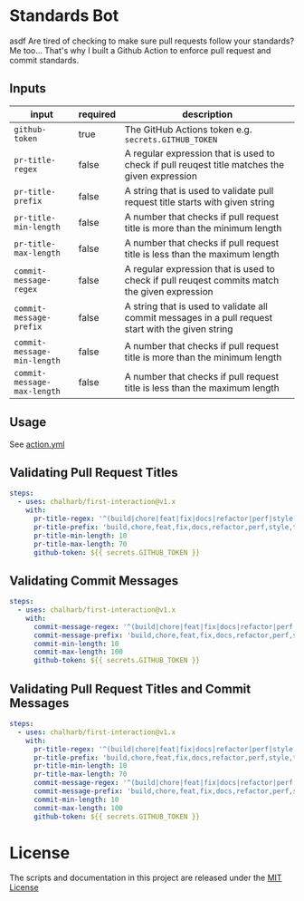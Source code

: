 # Standards Bot

asdf
Are tired of checking to make sure pull requests follow your standards? Me too... That's why I built a Github Action to enforce pull request and commit standards.

## Inputs

| input                       | required | description                                                                                         |
| --------------------------- | -------- | --------------------------------------------------------------------------------------------------- |
| `github-token`              | true     | The GitHub Actions token e.g. `secrets.GITHUB_TOKEN`                                                |
| `pr-title-regex`            | false    | A regular expression that is used to check if pull reuqest title matches the given expression       |
| `pr-title-prefix`           | false    | A string that is used to validate pull request title starts with given string                       |
| `pr-title-min-length`       | false    | A number that checks if pull request title is more than the minimum length                          |
| `pr-title-max-length`       | false    | A number that checks if pull request title is less than the maximum length                          |
| `commit-message-regex`      | false    | A regular expression that is used to check if pull reuqest commits match the given expression       |
| `commit-message-prefix`     | false    | A string that is used to validate all commit messages in a pull request start with the given string |
| `commit-message-min-length` | false    | A number that checks if pull request title is more than the minimum length                          |
| `commit-message-max-length` | false    | A number that checks if pull request title is less than the maximum length                          |

## Usage

See [action.yml](action.yml)

## Validating Pull Request Titles

```yaml
steps:
  - uses: chalharb/first-interaction@v1.x
    with:
      pr-title-regex: '^(build|chore|feat|fix|docs|refactor|perf|style|test):\s[A-Z]{1}'
      pr-title-prefix: 'build,chore,feat,fix,docs,refactor,perf,style,test'
      pr-title-min-length: 10
      pr-title-max-length: 70
      github-token: ${{ secrets.GITHUB_TOKEN }}
```

## Validating Commit Messages

```yaml
steps:
  - uses: chalharb/first-interaction@v1.x
    with:
      commit-message-regex: '^(build|chore|feat|fix|docs|refactor|perf|style|test):\s[A-Z]{1}'
      commit-message-prefix: 'build,chore,feat,fix,docs,refactor,perf,style,test'
      commit-min-length: 10
      commit-max-length: 100
      github-token: ${{ secrets.GITHUB_TOKEN }}
```

## Validating Pull Request Titles and Commit Messages

```yaml
steps:
  - uses: chalharb/first-interaction@v1.x
    with:
      pr-title-regex: '^(build|chore|feat|fix|docs|refactor|perf|style|test):\s[A-Z]{1}'
      pr-title-prefix: 'build,chore,feat,fix,docs,refactor,perf,style,test'
      pr-title-min-length: 10
      pr-title-max-length: 70
      commit-message-regex: '^(build|chore|feat|fix|docs|refactor|perf|style|test):\s[A-Z]{1}'
      commit-message-prefix: 'build,chore,feat,fix,docs,refactor,perf,style,test'
      commit-min-length: 10
      commit-max-length: 100
      github-token: ${{ secrets.GITHUB_TOKEN }}
```

# License

The scripts and documentation in this project are released under the [MIT License](LICENSE)
